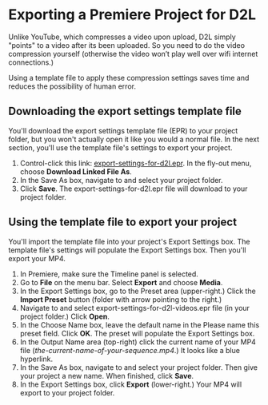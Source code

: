 # Exporting a Premiere Project for D2L

Unlike YouTube, which compresses a video upon upload, D2L simply "points" to a video after its been uploaded. So you need to do the video compression yourself \(otherwise the video won’t play well over wifi internet connections.\)

Using a template file to apply these compression settings saves time and reduces the possibility of human error.

## Downloading the export settings template file

You'll download the export settings template file \(EPR\) to your project folder, but you won't actually open it like you would a normal file. In the next section, you'll use the template file's settings to export your project.

1. Control-click this link: [export-settings-for-d2l.epr](https://s3-us-west-2.amazonaws.com/jams-downloadable-files/templates/export-settings-for-d2l-videos.epr). In the fly-out menu, choose **Download Linked File As**.
2. In the Save As box, navigate to and select your project folder.
3. Click **Save**. The export-settings-for-d2l.epr file will download to your project folder.

## Using the template file to export your project

You'll import the template file into your project's Export Settings box. The template file's settings will populate the Export Settings box. Then you'll export your MP4.

1. In Premiere, make sure the Timeline panel is selected.
2. Go to **File** on the menu bar. Select **Export** and choose **Media**.
3. In the Export Settings box, go to the Preset area \(upper-right.\) Click the **Import Preset** button \(folder with arrow pointing to the right.\) 
4. Navigate to and select export-settings-for-d2l-videos.epr file \(in your project folder.\) Click **Open**.
5. In the Choose Name box, leave the default name in the Please name this preset field. Click **OK**. The preset will populate the Export Settings box. 
6. In the Output Name area \(top-right\) click the current name of your MP4 file \(_the-current-name-of-your-sequence.mp4_.\) It looks like a blue hyperlink. 
7. In the Save As box, navigate to and select your project folder. Then give your project a new name. When finished, click **Save**. 
8. In the Export Settings box, click **Export** \(lower-right.\) Your MP4 will export to your project folder. 




